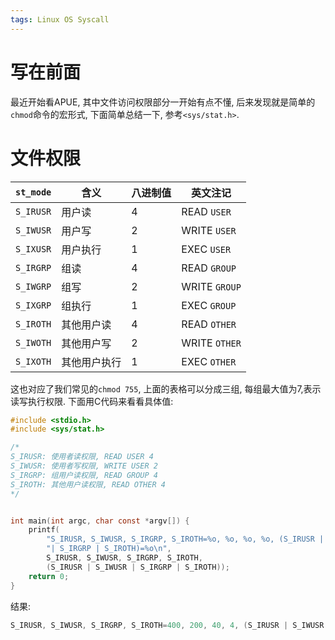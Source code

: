 ```yaml
---
tags: Linux OS Syscall
---
```


# 写在前面

最近开始看APUE, 其中文件访问权限部分一开始有点不懂, 后来发现就是简单的`chmod`命令的宏形式, 下面简单总结一下, 参考`<sys/stat.h>`. 

# 文件权限



| `st_mode` | 含义         | 八进制值 | 英文注记      |
| --------- | ------------ | -------- | ------------- |
| `S_IRUSR` | 用户读       | 4        | READ `USER`   |
| `S_IWUSR` | 用户写       | 2        | WRITE `USER`  |
| `S_IXUSR` | 用户执行     | 1        | EXEC `USER`   |
| `S_IRGRP` | 组读         | 4        | READ `GROUP`  |
| `S_IWGRP` | 组写         | 2        | WRITE `GROUP` |
| `S_IXGRP` | 组执行       | 1        | EXEC `GROUP`  |
| `S_IROTH` | 其他用户读   | 4        | READ `OTHER`  |
| `S_IWOTH` | 其他用户写   | 2        | WRITE `OTHER` |
| `S_IXOTH` | 其他用户执行 | 1        | EXEC `OTHER`  |

这也对应了我们常见的`chmod 755`, 上面的表格可以分成三组, 每组最大值为7,表示读写执行权限. 下面用C代码来看看具体值:

```c
#include <stdio.h>
#include <sys/stat.h>

/*
S_IRUSR: 使用者读权限, READ USER 4
S_IWUSR: 使用者写权限, WRITE USER 2
S_IRGRP: 组用户读权限, READ GROUP 4
S_IROTH: 其他用户读权限, READ OTHER 4
*/


int main(int argc, char const *argv[]) {
    printf(
        "S_IRUSR, S_IWUSR, S_IRGRP, S_IROTH=%o, %o, %o, %o, (S_IRUSR | S_IWUSR "
        "| S_IRGRP | S_IROTH)=%o\n",
        S_IRUSR, S_IWUSR, S_IRGRP, S_IROTH,
        (S_IRUSR | S_IWUSR | S_IRGRP | S_IROTH));
    return 0;
}
```



结果:

```c
S_IRUSR, S_IWUSR, S_IRGRP, S_IROTH=400, 200, 40, 4, (S_IRUSR | S_IWUSR | S_IRGRP | S_IROTH)=644
```

